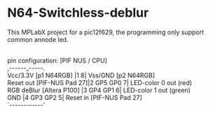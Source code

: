 # N64-Switchless-deblur

This MPLabX project for a pic12f629, the programming only support common annode led.<br><br>

pin configuration: [PIF NUS / CPU]<br>
                              ,------_-----.<br>
    Vcc/3.3V [p1 N64RGB]      |1          8| Vss/GND [p2 N64RGB] <br>
    Reset out [PIF-NUS Pad 27]|2  GP5 GP0 7| LED-color 0 out (red)<br>
    RGB deBlur [Altera P100]  |3  GP4 GP1 6| LED-color 1 out (green) <br>
    GND                       |4  GP3 GP2 5| Reset in [PIF-NUS Pad 27]<br>
                              `------------'<br>

